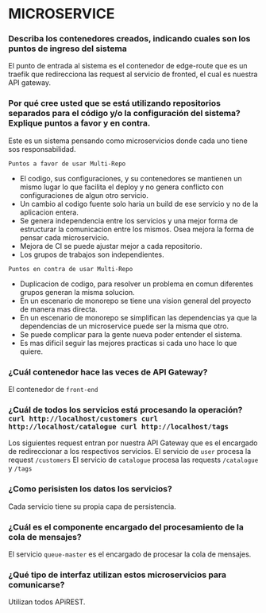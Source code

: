 # MICROSERVICE 

### Describa los contenedores creados, indicando cuales son los puntos de ingreso del sistema
El punto de entrada al sistema es el contenedor de edge-route que es un traefik que redirecciona las request al servicio de fronted, el cual es nuestra API gateway.

### Por qué cree usted que se está utilizando repositorios separados para el código y/o la configuración del sistema? Explique puntos a favor y en contra.

Este es un sistema pensando como microservicios donde cada uno tiene sos responsabilidad.

```Puntos a favor de usar Multi-Repo```

* El codigo, sus configuraciones, y su contenedores se mantienen un mismo lugar lo que facilita el deploy y no genera conflicto con configuraciones de algun otro servicio.
* Un cambio al codigo fuente solo haria un build de ese servicio y no de la aplicacion entera.
* Se genera independencia entre los servicios y una mejor forma de estructurar la comunicacion entre los mismos. Osea mejora la forma de pensar cada microservicio.
* Mejora de CI se puede ajustar mejor a cada repositorio.
* Los grupos de trabajos son independientes.


```Puntos en contra de usar Multi-Repo```

* Duplicacion de codigo, para resolver un problema en comun diferentes grupos generan la misma solucion.
* En un escenario de monorepo se tiene una vision general del proyecto de manera mas directa.
* En un escenario de monorepo se simplifican las dependencias ya que la dependencias de un microservice puede ser la misma que otro.
* Se puede complicar para la gente nueva poder entender el sistema.
* Es mas dificil seguir las mejores practicas si cada uno hace lo que quiere.

### ¿Cuál contenedor hace las veces de API Gateway?
El contenedor de ```front-end```

### ¿Cuál de todos los servicios está procesando la operación? ```curl http://localhost/customers curl http://localhost/catalogue curl http://localhost/tags``` 

Los siguientes request entran por nuestra API Gateway que es el encargado de redireccionar a los respectivos servicios.
El servicio de ```user``` procesa la request ```/customers```
El servicio de ```catalogue``` procesa las requests ```/catalogue``` y ```/tags```

### ¿Como perisisten los datos los servicios?
Cada servicio tiene su propia capa de persistencia.

### ¿Cuál es el componente encargado del procesamiento de la cola de mensajes?
El servicio ```queue-master``` es el encargado de procesar la cola de mensajes.

### ¿Qué tipo de interfaz utilizan estos microservicios para comunicarse?
Utilizan todos APiREST.